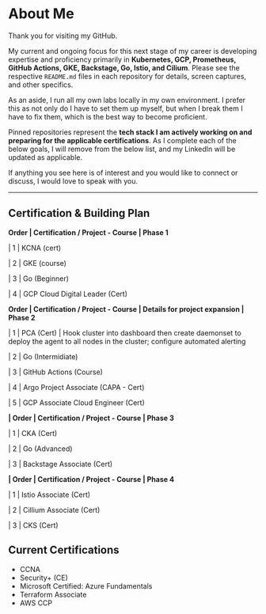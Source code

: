 # About Me

Thank you for visiting my GitHub.  

My current and ongoing focus for this next stage of my career is developing expertise and proficiency primarily in **Kubernetes, GCP, Prometheus, GitHub Actions, GKE, Backstage, Go, Istio, and Cilium**. Please see the respective `README.md` files in each repository for details, screen captures, and other specifics.

As an aside, I run all my own labs locally in my own environment. I prefer this as not only do I have to set them up myself, but when I break them I have to fix them, which is the best way to become proficient.

Pinned repositories represent the **tech stack I am actively working on and preparing for the applicable certifications**. As I complete each of the below goals, I will remove from the below list, and my LinkedIn will be updated as applicable.

If anything you see here is of interest and you would like to connect or discuss, I would love to speak with you.

---

## Certification & Building Plan

**Order | Certification / Project - Course | Phase 1**

| 1     | KCNA (cert) 

| 2     | GKE (course) 

| 3     | Go (Beginner) 

| 4     | GCP Cloud Digital Leader (Cert)

**Order | Certification / Project - Course | Details for project expansion | Phase 2**

| 1     | PCA (Cert) | Hook cluster into dashboard then create daemonset to deploy the agent to all nodes in the cluster; configure automated alerting

| 2     | Go (Intermidiate) 

| 3     | GitHub Actions (Course)

| 4     | Argo Project Associate (CAPA - Cert)

| 5     | GCP Associate Cloud Engineer (Cert)

**| Order | Certification / Project - Course | Phase 3**

| 1     | CKA (Cert)

| 2     | Go (Advanced)

| 3     | Backstage Associate (Cert)

**| Order | Certification / Project - Course | Phase 4**

| 1     | Istio Associate (Cert)

| 2     | Cillium Associate (Cert)

| 3     | CKS (Cert)

## Current Certifications

- CCNA  
- Security+ (CE)  
- Microsoft Certified: Azure Fundamentals  
- Terraform Associate  
- AWS CCP  
